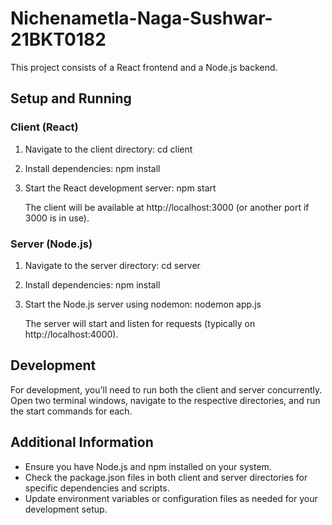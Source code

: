 # Nichenametla-Naga-Sushwar-21BKT0182

This project consists of a React frontend and a Node.js backend.

## Setup and Running

### Client (React)

1. Navigate to the client directory:
   cd client

2. Install dependencies:
   npm install

3. Start the React development server:
   npm start

   The client will be available at http://localhost:3000 (or another port if 3000 is in use).

### Server (Node.js)

1. Navigate to the server directory:
   cd server

2. Install dependencies:
   npm install

3. Start the Node.js server using nodemon:
   nodemon app.js

   The server will start and listen for requests (typically on http://localhost:4000).

## Development

For development, you'll need to run both the client and server concurrently. Open two terminal windows, navigate to the respective directories, and run the start commands for each.

## Additional Information

- Ensure you have Node.js and npm installed on your system.
- Check the package.json files in both client and server directories for specific dependencies and scripts.
- Update environment variables or configuration files as needed for your development setup.